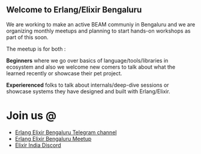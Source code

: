 ## Welcome to Erlang/Elixir Bengaluru

We are working to make an active BEAM communiy in Bengaluru and we are organizing monthly meetups and planning to start hands-on workshops as part of this soon.

The meetup is for both :

**Beginners** where we go over basics of language/tools/libraries in ecosystem and also we welcome new comers to talk about what the learned recently or showcase their pet project.

**Experierenced** folks to talk about internals/deep-dive sessions or showcase systems they have designed and built with Erlang/Elixir. 

# Join us @
  - [Erlang Elixir Bengaluru Telegram channel](https://t.me/joinchat/CLmjB0tZDUJXqJ96iEkHJw)
  - [Erlang Elixir Bengaluru Meetup](http://meetu.ps/c/41R81/cdtNK/d)
  - [Elixir India Discord](http://discord.gg/svYQcSe)
